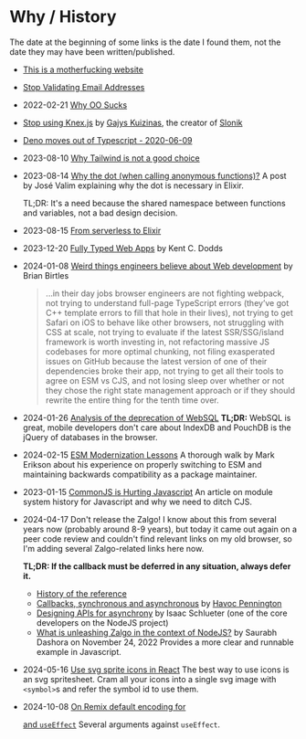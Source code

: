 # Why / History

The date at the beginning of some links is the date I found them, not the date they may have been written/published.

- [This is a motherfucking website](https://motherfuckingwebsite.com/)

- [Stop Validating Email Addresses](https://davidcel.is/posts/stop-validating-email-addresses-with-regex/)

- 2022-02-21 [Why OO Sucks](http://beadslang.org/blog/2021/11/24/a-classic-post-from-the-late-great-joe-armstrong-inventor-of-erlang)

- [Stop using Knex.js](https://gajus.medium.com/stop-using-knex-js-and-earn-30-bf410349856c)
  by [Gajys Kuizinas](https://twitter.com/kuizinas), the creator of [Slonik](https://github.com/gajus/slonik)

- [Deno moves out of Typescript - 2020-06-09](https://startfunction.com/2020/06/09/deno-will-stop-using-typescript/)

- 2023-08-10 [Why Tailwind is not a good choice](https://pdx.su/blog/2023-07-26-tailwind-and-the-death-of-craftsmanship/)

- 2023-08-14 [Why the dot (when calling anonymous functions)?](https://dashbit.co/blog/why-the-dot)
  A post by José Valim explaining why the dot is necessary in Elixir.

  TL;DR: It's a need because the shared namespace between functions and variables, not a bad design decision.

- 2023-08-15 [From serverless to Elixir](https://medium.com/coryodaniel/from-erverless-to-elixir-48752db4d7bc)

- 2023-12-20 [Fully Typed Web Apps](https://www.epicweb.dev/fully-typed-web-apps)
  by Kent C. Dodds

- 2024-01-08 [Weird things engineers believe about Web development](https://birtles.blog/2024/01/06/weird-things-engineers-believe-about-development/)
  by Brian Birtles

  > ...in their day jobs browser engineers are not fighting webpack, not trying to understand full-page TypeScript errors (they’ve got C++ template errors to fill that hole in their lives), not trying to get Safari on iOS to behave like other browsers, not struggling with CSS at scale, not trying to evaluate if the latest SSR/SSG/island framework is worth investing in, not refactoring massive JS codebases for more optimal chunking, not filing exasperated issues on GitHub because the latest version of one of their dependencies broke their app, not trying to get all their tools to agree on ESM vs CJS, and not losing sleep over whether or not they chose the right state management approach or if they should rewrite the entire thing for the tenth time over.

- 2024-01-26 [Analysis of the deprecation of WebSQL](https://nolanlawson.com/2014/04/26/web-sql-database-in-memoriam/)
  **TL;DR:** WebSQL is great, mobile developers don't care about IndexDB and PouchDB is the jQuery of databases in the browser.

- 2024-02-15 [ESM Modernization Lessons](https://blog.isquaredsoftware.com/2023/08/esm-modernization-lessons/)
  A thorough walk by Mark Erikson about his experience on properly switching to ESM and maintaining backwards compatibility as a package maintainer.

- 2023-01-15 [CommonJS is Hurting Javascript](https://deno.com/blog/commonjs-is-hurting-javascript)
  An article on module system history for Javascript and why we need to ditch CJS.

- 2024-04-17 Don't release the Zalgo!
  I know about this from several years now (probably around 8-9 years), but today it came out again on a peer code review and couldn't find relevant links on my old browser, so I'm adding several Zalgo-related links here now.

  **TL;DR: If the callback must be deferred in any situation, always defer it.**

  - [History of the reference](https://knowyourmeme.com/memes/zalgo)
  - [Callbacks, synchronous and asynchronous](https://blog.ometer.com/2011/07/24/callbacks-synchronous-and-asynchronous/)
    by [Havoc Pennington](https://ometer.com/about.html)
  - [Designing APIs for asynchrony](https://blog.izs.me/2013/08/designing-apis-for-asynchrony/)
    by Isaac Schlueter (one of the core developers on the NodeJS project)
  - [What is unleashing Zalgo in the context of NodeJS?](https://progressivecoder.com/what-is-unleashing-zalgo-in-nodejs/)
    by Saurabh Dashora on November 24, 2022
    Provides a more clear and runnable example in Javascript.

- 2024-05-16 [Use svg sprite icons in React](https://www.jacobparis.com/content/svg-icons)
  The best way to use icons is an svg spritesheet. Cram all your icons into a single svg image with `<symbol>`s and refer the symbol id to use them.

- 2024-10-08 [On Remix default encoding for <Form> and `useEffect`](https://macwright.com/2024/05/28/remix-form-gripes)
  Several arguments against `useEffect`.
